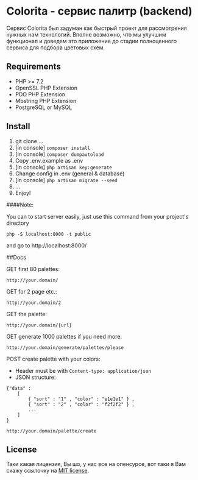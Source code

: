 # Colorita - сервис палитр (backend)

Сервис Colorita был задуман как быстрый проект для рассмотрения нужных нам технологий. Вполне возможно, что мы улучшим функционал и доведем это приложение до стадии полноценного сервиса для подбора цветовых схем. 

## Requirements

* PHP >= 7.2
* OpenSSL PHP Extension
* PDO PHP Extension
* Mbstring PHP Extension
* PostgreSQL or MySQL

## Install
1. git clone ... 
2. [in console] `composer install`
3. [in console] `composer dumpautoload`
4. Copy .env.example as .env 
5. [in console] `php artisan key:generate`
6. Change config in .env (general & database)
7. [in console] `php artisan migrate --seed`
8. ...
9. Enjoy!

####Note:

You can to start server easily, just use this command from your project's directory 

`php -S localhost:8000 -t public`

and go to http://localhost:8000/

##Docs

GET first 80 palettes:

`http://your.domain/`

GET for 2 page etc.:

`http://your.domain/2`

GET the palette:

`http://your.domain/{url}`

GET generate 1000 palettes if you need more:

`http://your.domain/generate/palettes/please`

POST create palette with your colors:
* Header must be with `Content-type: application/json`
* JSON structure:

```
{"data" : 
    [ 
        { "sort" : "1" , "color" : "e1e1e1" } , 
        { "sort" : "2" , "color" : "f2f2f2" } ,
        ...
    ] 
}
```

`http://your.domain/palette/create`


## License

Таки какая лицензия, Вы шо, у нас все на опенсурсе, вот таки я Вам скажу ссылочку на [MIT license](https://opensource.org/licenses/MIT).
